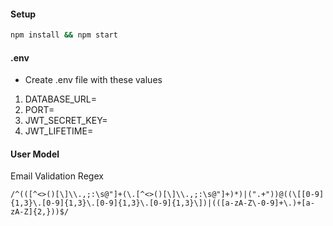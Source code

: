 #### Setup

```bash
npm install && npm start
```

#### .env

-   Create .env file with these values

1. DATABASE_URL=
2. PORT=
3. JWT_SECRET_KEY=
4. JWT_LIFETIME=

#### User Model

Email Validation Regex

```regex
/^(([^<>()[\]\\.,;:\s@"]+(\.[^<>()[\]\\.,;:\s@"]+)*)|(".+"))@((\[[0-9]{1,3}\.[0-9]{1,3}\.[0-9]{1,3}\.[0-9]{1,3}\])|(([a-zA-Z\-0-9]+\.)+[a-zA-Z]{2,}))$/
```
